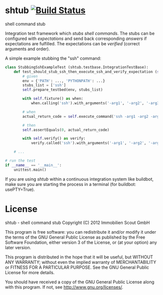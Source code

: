 shtub [![Build Status](https://secure.travis-ci.org/yadt/shtub.png?branch=master)](http://travis-ci.org/yadt/shtub)
=====

shell command stub

Integration test framework which *stubs shell commands*.
The stubs can be configured with *expectations* and send back corresponding
*answers* if expectations are fulfilled. The expectations can be *verified*
(correct arguments and order).


 A simple example stubbing the "ssh" command:
```python
class StubbingSshExampleTest (shtub.testbase.IntegrationTestBase):
    def test_should_stub_ssh_then_execute_ssh_and_verify_expectation (self):
        # given
        env = {'PATH': ..., 'PYTHONPATH': ...}
        stubs_list = ['ssh']
        self.prepare_testbed(env, stubs_list)

        with self.fixture() as when:
            when.calling('ssh').with_arguments('-arg1', '-arg2', '-arg3').then_return(0)

        # when
        actual_return_code = self.execute_command('ssh -arg1 -arg2 -arg3')

        # then
        self.assertEquals(0, actual_return_code)

        with self.verify() as verify:
            verify.called('ssh').with_arguments('-arg1', '-arg2', '-arg3')

    # ...

# run the test
if __name__ == '__main__':
    unittest.main()
```

If you are using *shtub* within a continuous integration system like buildbot,
make sure you are starting the process in a terminal (for buildbot: usePTY=True).  

License
=======

shtub - shell command stub
Copyright (C) 2012 Immobilien Scout GmbH

This program is free software: you can redistribute it and/or modify
it under the terms of the GNU General Public License as published by
the Free Software Foundation, either version 3 of the License, or
(at your option) any later version.

This program is distributed in the hope that it will be useful,
but WITHOUT ANY WARRANTY; without even the implied warranty of
MERCHANTABILITY or FITNESS FOR A PARTICULAR PURPOSE.  See the
GNU General Public License for more details.

You should have received a copy of the GNU General Public License
along with this program.  If not, see <http://www.gnu.org/licenses/>.

